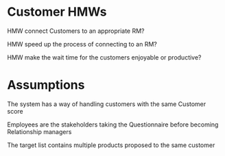 # Customer HMWs

HMW connect Customers to an appropriate RM?

HMW speed up the process of connecting to an RM?

HMW make the wait time for the customers enjoyable or productive?

# Assumptions

The system has a way of handling customers with the same Customer score

Employees are the stakeholders taking the Questionnaire before becoming Relationship managers

The target list contains multiple products proposed to the same customer